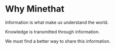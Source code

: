 # Why Minethat

Information is what make us understand the world.

Knowledge is transmitted through information.

We must find a better way to share this information.

###


